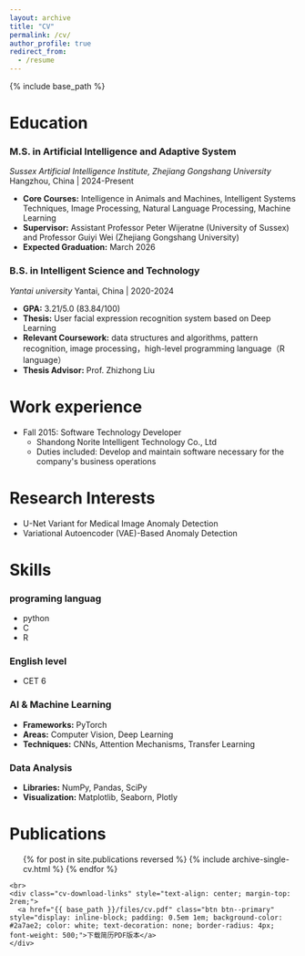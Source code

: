 ```yaml
---
layout: archive
title: "CV"
permalink: /cv/
author_profile: true
redirect_from:
  - /resume
---
```

{% include base_path %}

Education
=========

### M.S. in Artificial Intelligence and Adaptive System

*Sussex Artificial Intelligence Institute, Zhejiang Gongshang University*
Hangzhou, China | 2024-Present

* **Core Courses:** Intelligence in Animals and Machines, Intelligent Systems Techniques, Image Processing, Natural Language Processing, Machine Learning
* **Supervisor:** Assistant Professor Peter Wijeratne (University of Sussex) and Professor Guiyi Wei (Zhejiang Gongshang University)
* **Expected Graduation:** March 2026

### B.S. in Intelligent Science and Technology

*Yantai  university*
Yantai, China | 2020-2024

* **GPA:** 3.21/5.0 (83.84/100)
* **Thesis:** User facial expression recognition system based on Deep Learning
* **Relevant Coursework:** data structures and algorithms, pattern recognition, image processing，high-level programming language（R language）
* **Thesis Advisor:** Prof. Zhizhong Liu

Work experience
===============

* Fall 2015: Software Technology Developer
  * Shandong Norite Intelligent Technology Co., Ltd
  * Duties included: Develop and maintain software necessary for the company's business operations

# Research Interests

* U-Net Variant for Medical Image Anomaly Detection
* Variational Autoencoder (VAE)-Based Anomaly Detection

Skills
======

### programing languag

* python
* C
* R

### English level

* CET  6

### AI & Machine Learning

* **Frameworks:** PyTorch
* **Areas:** Computer Vision, Deep Learning
* **Techniques:** CNNs, Attention Mechanisms, Transfer Learning

### Data Analysis

* **Libraries:** NumPy, Pandas, SciPy
* **Visualization:** Matplotlib, Seaborn, Plotly

Publications
============

<ul>{% for post in site.publications reversed %}
    {% include archive-single-cv.html %}
  {% endfor %}</ul>

```
<br>
<div class="cv-download-links" style="text-align: center; margin-top: 2rem;">
  <a href="{{ base_path }}/files/cv.pdf" class="btn btn--primary" style="display: inline-block; padding: 0.5em 1em; background-color: #2a7ae2; color: white; text-decoration: none; border-radius: 4px; font-weight: 500;">下载简历PDF版本</a>
</div>
```
